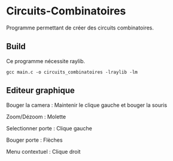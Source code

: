 # Circuits-Combinatoires

Programme permettant de créer des circuits combinatoires.

## Build

Ce programme nécessite raylib.
```
gcc main.c -o circuits_combinatoires -lraylib -lm
```

## Editeur graphique

Bouger la camera : Maintenir le clique gauche et bouger la souris


Zoom/Dézoom : Molette


Selectionner porte : Clique gauche


Bouger porte : Flèches


Menu contextuel : Clique droit


